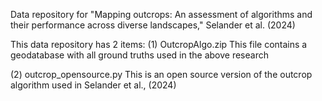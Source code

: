 Data repository for "Mapping outcrops: An assessment of algorithms and their performance across diverse landscapes," Selander et al. (2024)

This data repository has 2 items:
(1) OutcropAlgo.zip
This file contains a geodatabase with all ground truths used in the above research


(2) outcrop_opensource.py
This is an open source version of the outcrop algorithm used in Selander et al., (2024)
